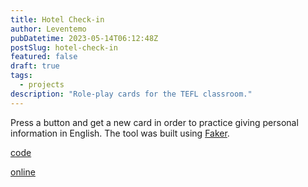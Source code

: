 ```yaml
---
title: Hotel Check-in
author: Leventemo
pubDatetime: 2023-05-14T06:12:48Z
postSlug: hotel-check-in
featured: false
draft: true
tags:
  - projects
description: "Role-play cards for the TEFL classroom."
---
```


Press a button and get a new card in order to practice giving personal information in English. The tool was built using [Faker](https://www.npmjs.com/package/@faker-js/faker).

[code](...)

[online](https://chcht.netlify.app/)
